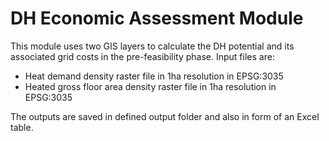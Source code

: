 # DH Economic Assessment Module

This module uses two GIS layers to calculate the DH potential and its associated grid costs in the pre-feasibility phase. Input files are:

* Heat demand density raster file in 1ha resolution in EPSG:3035
* Heated gross floor area density raster file in 1ha resolution in EPSG:3035

The outputs are saved in defined output folder and also in form of an Excel table.


